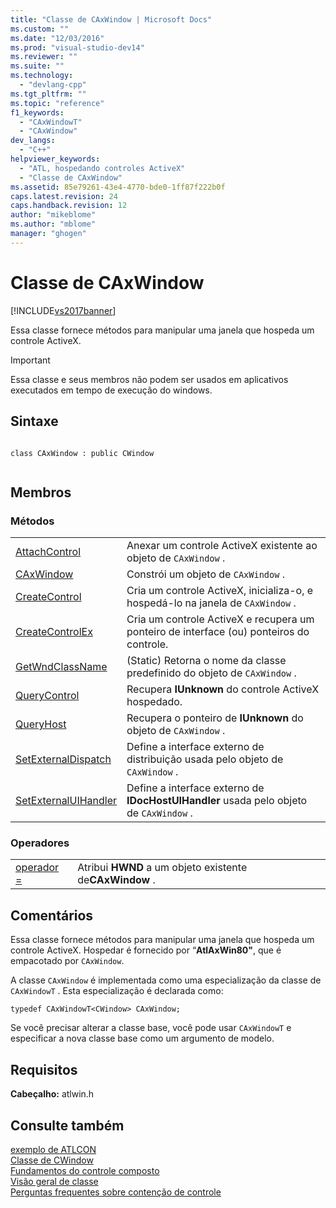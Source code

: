 ```yaml
---
title: "Classe de CAxWindow | Microsoft Docs"
ms.custom: ""
ms.date: "12/03/2016"
ms.prod: "visual-studio-dev14"
ms.reviewer: ""
ms.suite: ""
ms.technology: 
  - "devlang-cpp"
ms.tgt_pltfrm: ""
ms.topic: "reference"
f1_keywords: 
  - "CAxWindowT"
  - "CAxWindow"
dev_langs: 
  - "C++"
helpviewer_keywords: 
  - "ATL, hospedando controles ActiveX"
  - "Classe de CAxWindow"
ms.assetid: 85e79261-43e4-4770-bde0-1ff87f222b0f
caps.latest.revision: 24
caps.handback.revision: 12
author: "mikeblome"
ms.author: "mblome"
manager: "ghogen"
---
```

# Classe de CAxWindow
[!INCLUDE[vs2017banner](../../assembler/inline/includes/vs2017banner.md)]

Essa classe fornece métodos para manipular uma janela que hospeda um controle ActiveX.  
  
> [!IMPORTANT]
>  Essa classe e seus membros não podem ser usados em aplicativos executados em tempo de execução do windows.  
  
## Sintaxe  
  
```  
  
class CAxWindow : public CWindow  
  
```  
  
## Membros  
  
### Métodos  
  
|||  
|-|-|  
|[AttachControl](../Topic/CAxWindow::AttachControl.md)|Anexar um controle ActiveX existente ao objeto de `CAxWindow` .|  
|[CAxWindow](../Topic/CAxWindow::CAxWindow.md)|Constrói um objeto de `CAxWindow` .|  
|[CreateControl](../Topic/CAxWindow::CreateControl.md)|Cria um controle ActiveX, inicializa\-o, e hospedá\-lo na janela de `CAxWindow` .|  
|[CreateControlEx](../Topic/CAxWindow::CreateControlEx.md)|Cria um controle ActiveX e recupera um ponteiro de interface \(ou\) ponteiros do controle.|  
|[GetWndClassName](../Topic/CAxWindow::GetWndClassName.md)|\(Static\) Retorna o nome da classe predefinido do objeto de `CAxWindow` .|  
|[QueryControl](../Topic/CAxWindow::QueryControl.md)|Recupera **IUnknown** do controle ActiveX hospedado.|  
|[QueryHost](../Topic/CAxWindow::QueryHost.md)|Recupera o ponteiro de **IUnknown** do objeto de `CAxWindow` .|  
|[SetExternalDispatch](../Topic/CAxWindow::SetExternalDispatch.md)|Define a interface externo de distribuição usada pelo objeto de `CAxWindow` .|  
|[SetExternalUIHandler](../Topic/CAxWindow::SetExternalUIHandler.md)|Define a interface externo de **IDocHostUIHandler** usada pelo objeto de `CAxWindow` .|  
  
### Operadores  
  
|||  
|-|-|  
|[operador \=](../Topic/CAxWindow::operator%20=.md)|Atribui **HWND** a um objeto existente de**CAxWindow** .|  
  
## Comentários  
 Essa classe fornece métodos para manipular uma janela que hospeda um controle ActiveX.  Hospedar é fornecido por “**AtlAxWin80"**, que é empacotado por `CAxWindow`.  
  
 A classe `CAxWindow` é implementada como uma especialização da classe de `CAxWindowT` .  Esta especialização é declarada como:  
  
 `typedef CAxWindowT<CWindow> CAxWindow;`  
  
 Se você precisar alterar a classe base, você pode usar `CAxWindowT` e especificar a nova classe base como um argumento de modelo.  
  
## Requisitos  
 **Cabeçalho:** atlwin.h  
  
## Consulte também  
 [exemplo de ATLCON](../../top/visual-cpp-samples.md)   
 [Classe de CWindow](../../atl/reference/cwindow-class.md)   
 [Fundamentos do controle composto](../Topic/ATL%20Composite%20Control%20Fundamentals.md)   
 [Visão geral de classe](../../atl/atl-class-overview.md)   
 [Perguntas frequentes sobre contenção de controle](../../atl/atl-control-containment-faq.md)